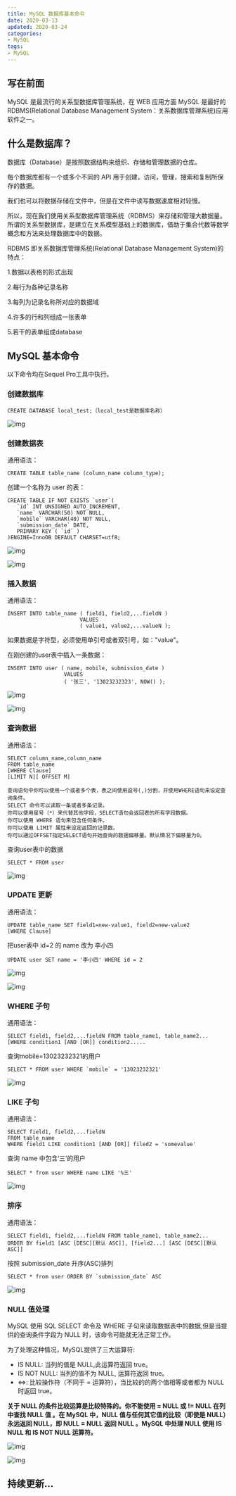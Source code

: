 ```yaml
---
title: MySQL 数据库基本命令
date: 2020-03-13
updated: 2020-03-24
categories:
- MySQL
tags:
- MySQL
---
```


## 写在前面

MySQL 是最流行的关系型数据库管理系统，在 WEB 应用方面 MySQL 是最好的 RDBMS(Relational Database Management System：关系数据库管理系统)应用软件之一。

## 什么是数据库？

数据库（Database）是按照数据结构来组织、存储和管理数据的仓库。

每个数据库都有一个或多个不同的 API 用于创建，访问，管理，搜索和复制所保存的数据。

我们也可以将数据存储在文件中，但是在文件中读写数据速度相对较慢。

所以，现在我们使用关系型数据库管理系统（RDBMS）来存储和管理大数据量。所谓的关系型数据库，是建立在关系模型基础上的数据库，借助于集合代数等数学概念和方法来处理数据库中的数据。

<!-- more -->

RDBMS 即关系数据库管理系统(Relational Database Management System)的特点：

1.数据以表格的形式出现

2.每行为各种记录名称

3.每列为记录名称所对应的数据域

4.许多的行和列组成一张表单

5.若干的表单组成database

## MySQL 基本命令

以下命令均在Sequel Pro工具中执行。

### 创建数据库

```
CREATE DATABASE local_test;（local_test是数据库名称）
```

![img](/assets/images/sql/sql-1.png)


### 创建数据表

通用语法：
```
CREATE TABLE table_name (column_name column_type);
```

创建一个名称为 user 的表：
```
CREATE TABLE IF NOT EXISTS `user`(
   `id` INT UNSIGNED AUTO_INCREMENT,
   `name` VARCHAR(50) NOT NULL,
   `mobile` VARCHAR(40) NOT NULL,
   `submission_date` DATE,
   PRIMARY KEY ( `id` )
)ENGINE=InnoDB DEFAULT CHARSET=utf8;
```

![img](/assets/images/sql/sql-2.png)

![img](/assets/images/sql/sql-3.png)

### 插入数据

通用语法：
```
INSERT INTO table_name ( field1, field2,...fieldN )
                       VALUES
                       ( value1, value2,...valueN );
```
如果数据是字符型，必须使用单引号或者双引号，如："value"。

在刚创建的user表中插入一条数据：
```
INSERT INTO user ( name, mobile, submission_date )
                  VALUES
                  ( '张三', '13023232323', NOW() );
```

![img](/assets/images/sql/sql-4.png)

![img](/assets/images/sql/sql-5.png)

### 查询数据

通用语法：
```
SELECT column_name,column_name
FROM table_name
[WHERE Clause]
[LIMIT N][ OFFSET M]

查询语句中你可以使用一个或者多个表，表之间使用逗号(,)分割，并使用WHERE语句来设定查询条件。
SELECT 命令可以读取一条或者多条记录。
你可以使用星号（*）来代替其他字段，SELECT语句会返回表的所有字段数据。
你可以使用 WHERE 语句来包含任何条件。
你可以使用 LIMIT 属性来设定返回的记录数。
你可以通过OFFSET指定SELECT语句开始查询的数据偏移量。默认情况下偏移量为0。
```

查询user表中的数据
```
SELECT * FROM user
```

![img](/assets/images/sql/sql-6.png)

### UPDATE 更新

通用语法：
```
UPDATE table_name SET field1=new-value1, field2=new-value2
[WHERE Clause]
```

把user表中 id=2 的 name 改为 李小四
```
UPDATE user SET name = '李小四' WHERE id = 2
```

![img](/assets/images/sql/sql-7.png)

![img](/assets/images/sql/sql-8.png)

### WHERE 子句

通用语法：
```
SELECT field1, field2,...fieldN FROM table_name1, table_name2...
[WHERE condition1 [AND [OR]] condition2.....
```

查询mobile=13023232321的用户
```
SELECT * FROM user WHERE `mobile` = '13023232321'
```

![img](/assets/images/sql/sql-9.png)

### LIKE 子句

通用语法：
```
SELECT field1, field2,...fieldN
FROM table_name
WHERE field1 LIKE condition1 [AND [OR]] filed2 = 'somevalue'
```

查询 name 中包含‘三’的用户
```
SELECT * from user WHERE name LIKE '%三'
```

![img](/assets/images/sql/sql-10.png)

### 排序

通用语法：
```
SELECT field1, field2,...fieldN FROM table_name1, table_name2...
ORDER BY field1 [ASC [DESC][默认 ASC]], [field2...] [ASC [DESC][默认 ASC]]
```

按照 submission_date 升序(ASC)排列
```
SELECT * from user ORDER BY `submission_date` ASC
```

![img](/assets/images/sql/sql-11.png)

### NULL 值处理

MySQL 使用 SQL SELECT 命令及 WHERE 子句来读取数据表中的数据,但是当提供的查询条件字段为 NULL 时，该命令可能就无法正常工作。

为了处理这种情况，MySQL提供了三大运算符:

* IS NULL: 当列的值是 NULL,此运算符返回 true。
* IS NOT NULL: 当列的值不为 NULL, 运算符返回 true。
* <=>: 比较操作符（不同于 = 运算符），当比较的的两个值相等或者都为 NULL 时返回 true。

**关于 NULL 的条件比较运算是比较特殊的。你不能使用 = NULL 或 != NULL 在列中查找 NULL 值 。在 MySQL 中，NULL 值与任何其它值的比较（即使是 NULL）永远返回 NULL，即 NULL = NULL 返回 NULL 。MySQL 中处理 NULL 使用 IS NULL 和 IS NOT NULL 运算符。**

![img](/assets/images/sql/sql-12.png)

![img](/assets/images/sql/sql-13.png)

## 持续更新...